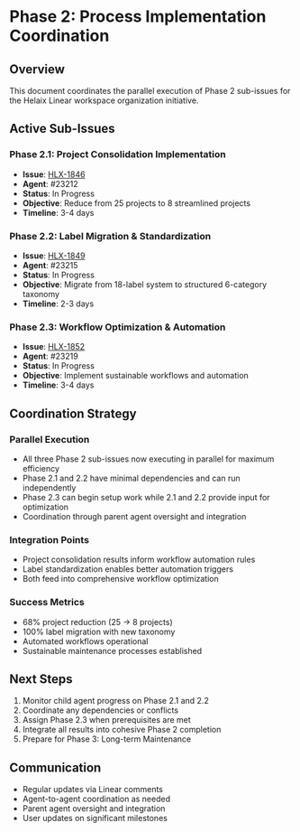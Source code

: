 # Phase 2: Process Implementation Coordination

## Overview

This document coordinates the parallel execution of Phase 2 sub-issues for the Helaix Linear workspace organization initiative.

## Active Sub-Issues

### Phase 2.1: Project Consolidation Implementation
- **Issue**: [HLX-1846](https://linear.app/helaix/issue/HLX-1846)
- **Agent**: #23212
- **Status**: In Progress
- **Objective**: Reduce from 25 projects to 8 streamlined projects
- **Timeline**: 3-4 days

### Phase 2.2: Label Migration & Standardization  
- **Issue**: [HLX-1849](https://linear.app/helaix/issue/HLX-1849)
- **Agent**: #23215
- **Status**: In Progress
- **Objective**: Migrate from 18-label system to structured 6-category taxonomy
- **Timeline**: 2-3 days

### Phase 2.3: Workflow Optimization & Automation
- **Issue**: [HLX-1852](https://linear.app/helaix/issue/HLX-1852)
- **Agent**: #23219
- **Status**: In Progress
- **Objective**: Implement sustainable workflows and automation
- **Timeline**: 3-4 days

## Coordination Strategy

### Parallel Execution
- All three Phase 2 sub-issues now executing in parallel for maximum efficiency
- Phase 2.1 and 2.2 have minimal dependencies and can run independently
- Phase 2.3 can begin setup work while 2.1 and 2.2 provide input for optimization
- Coordination through parent agent oversight and integration

### Integration Points
- Project consolidation results inform workflow automation rules
- Label standardization enables better automation triggers
- Both feed into comprehensive workflow optimization

### Success Metrics
- 68% project reduction (25 → 8 projects)
- 100% label migration with new taxonomy
- Automated workflows operational
- Sustainable maintenance processes established

## Next Steps

1. Monitor child agent progress on Phase 2.1 and 2.2
2. Coordinate any dependencies or conflicts
3. Assign Phase 2.3 when prerequisites are met
4. Integrate all results into cohesive Phase 2 completion
5. Prepare for Phase 3: Long-term Maintenance

## Communication

- Regular updates via Linear comments
- Agent-to-agent coordination as needed
- Parent agent oversight and integration
- User updates on significant milestones
